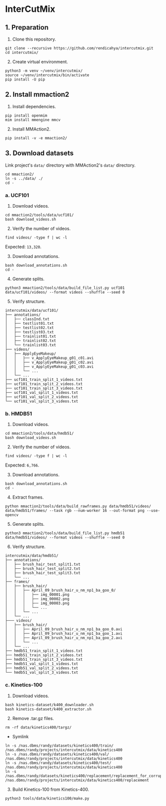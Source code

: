 # InterCutMix

## 1. Preparation

1. Clone this repository.

```shell
git clone --recursive https://github.com/rendicahya/intercutmix.git
cd intercutmix/
```

2. Create virtual environment.

```shell
python3 -m venv ~/venv/intercutmix/
source ~/venv/intercutmix/bin/activate
pip install -U pip
```

## 2. Install mmaction2

1. Install dependencies.

```shell
pip install openmim
mim install mmengine mmcv
```

2. Install MMAction2.

```shell
pip install -v -e mmaction2/
```

## 3. Download datasets

Link project's `data/` directory with MMAction2's `data/` directory.

```shell
cd mmaction2/
ln -s ../data/ ./
cd -
```

### a. UCF101

1. Download videos.

```shell
cd mmaction2/tools/data/ucf101/
bash download_videos.sh
```

2. Verify the number of videos.

```shell
find videos/ -type f | wc -l
```

Expected: `13,320`.

3. Download annotations.

```shell
bash download_annotations.sh
cd -
```

4. Generate splits.

```shell
python3 mmaction2/tools/data/build_file_list.py ucf101 data/ucf101/videos/ --format videos --shuffle --seed 0
```

5. Verify structure.

```shell
intercutmix/data/ucf101/
├── annotations/
│   ├── classInd.txt
│   ├── testlist01.txt
│   ├── testlist02.txt
│   ├── testlist03.txt
│   ├── trainlist01.txt
│   ├── trainlist02.txt
│   └── trainlist03.txt
├── videos/
│   ├── ApplyEyeMakeup/
│   │   ├── v_ApplyEyeMakeup_g01_c01.avi
│   │   ├── v_ApplyEyeMakeup_g01_c02.avi
│   │   ├── v_ApplyEyeMakeup_g01_c03.avi
│   │   └── ...
│   └── ...
├── ucf101_train_split_1_videos.txt
├── ucf101_train_split_2_videos.txt
├── ucf101_train_split_3_videos.txt
├── ucf101_val_split_1_videos.txt
├── ucf101_val_split_2_videos.txt
└── ucf101_val_split_3_videos.txt
```

### b. HMDB51

1. Download videos.

```shell
cd mmaction2/tools/data/hmdb51/
bash download_videos.sh
```

2. Verify the number of videos.

```shell
find videos/ -type f | wc -l
```

Expected: `6,766`.

3. Download annotations.

```shell
bash download_annotations.sh
cd -
```

4. Extract frames.

```shell
python mmaction2/tools/data/build_rawframes.py data/hmdb51/videos/ data/hmdb51/frames/ --task rgb --num-worker 16 --out-format png --use-opencv
```

5. Generate splits.

```shell
python3 mmaction2/tools/data/build_file_list.py hmdb51 data/hmdb51/videos/ --format videos --shuffle --seed 0
```

6. Verify structure.

```shell
intercutmix/data/hmdb51/
├── annotations/
│   ├── brush_hair_test_split1.txt
│   ├── brush_hair_test_split2.txt
│   ├── brush_hair_test_split3.txt
│   └── ...
├── frames/
│   ├── brush_hair/
│   │   ├── April_09_brush_hair_u_nm_np1_ba_goo_0/
│   │   │   ├── img_00001.png
│   │   │   ├── img_00002.png
│   │   │   ├── img_00003.png
│   │   │   └── ...
│   │   └── ...
│   └── ...
├─── videos/
│   ├── brush_hair/
│   │   ├── April_09_brush_hair_u_nm_np1_ba_goo_0.avi
│   │   ├── April_09_brush_hair_u_nm_np1_ba_goo_1.avi
│   │   ├── April_09_brush_hair_u_nm_np1_ba_goo_2.avi
│   │   └── ...
│   └── ...
├── hmdb51_train_split_1_videos.txt
├── hmdb51_train_split_2_videos.txt
├── hmdb51_train_split_3_videos.txt
├── hmdb51_val_split_1_videos.txt
├── hmdb51_val_split_2_videos.txt
└── hmdb51_val_split_3_videos.txt
```

### c. Kinetics-100

1. Download videos.

```shell
bash kinetics-dataset/k400_downloader.sh
bash kinetics-dataset/k400_extractor.sh
```

2. Remove .tar.gz files.

```shell
rm -rf data/kinetics400/targz/
```

- Symlink
```shell
ln -s /nas.dbms/randy/datasets/kinetics400/train/ /nas.dbms/randy/projects/intercutmix/data/kinetics400
ln -s /nas.dbms/randy/datasets/kinetics400/val/ /nas.dbms/randy/projects/intercutmix/data/kinetics400
ln -s /nas.dbms/randy/datasets/kinetics400/test/ /nas.dbms/randy/projects/intercutmix/data/kinetics400
ln -s /nas.dbms/randy/datasets/kinetics400/replacement/replacement_for_corrupted_k400/ /nas.dbms/randy/projects/intercutmix/data/kinetics400/replacement
```

3. Build Kinetics-100 from Kinetics-400.

```shell
python3 tools/data/kinetics100/make.py
```
